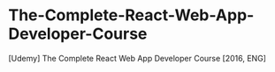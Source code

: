 # The-Complete-React-Web-App-Developer-Course
[Udemy] The Complete React Web App Developer Course [2016, ENG]
